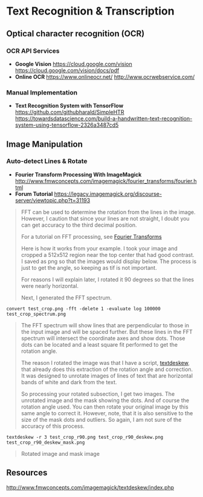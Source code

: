 # Text Recognition & Transcription

## Optical character recognition (OCR)

### OCR API Services
- **Google Vision**
	https://cloud.google.com/vision
	https://cloud.google.com/vision/docs/pdf
- **Online OCR**
	https://www.onlineocr.net/
	http://www.ocrwebservice.com/

### Manual Implementation
- **Text Recognition System with TensorFlow**
	https://github.com/githubharald/SimpleHTR
	https://towardsdatascience.com/build-a-handwritten-text-recognition-system-using-tensorflow-2326a3487cd5

## Image Manipulation

### Auto-detect Lines & Rotate

- **Fourier Transform Processing With ImageMagick**
	http://www.fmwconcepts.com/imagemagick/fourier_transforms/fourier.html
 - **Forum Tutorial**
	 https://legacy.imagemagick.org/discourse-server/viewtopic.php?t=31193


> FFT can be used to determine the rotation from the lines in the image. However, I caution that since your lines are not straight, I doubt you can get accuracy to the third decimal position.
> 
> For a tutorial on FFT processing, see [Fourier Transforms](http://www.fmwconcepts.com/imagemagick/fourier_transforms/fourier.html)
> 
> Here is how it works from your example. I took your image and cropped a 512x512 region near the top center that had good contrast. I saved as png so that the images would display below. The process is just to get the angle, so keeping as tif is not important.
> 
> For reasons I will explain later, I rotated it 90 degrees so that the lines were nearly horizontal.
> 
> Next, I generated the FFT spectrum.

```
convert test_crop.png -fft -delete 1 -evaluate log 100000 test_crop_spectrum.png
```

> The FFT spectrum will show lines that are perpendicular to those in the input image and will be spaced further. But these lines in the FFT spectrum will intersect the coordinate axes and show dots. Those dots can be located and a least square fit performed to get the rotation angle.
> 
> The reason I rotated the image was that I have a script, [textdeskew](http://www.fmwconcepts.com/imagemagick/textdeskew/index.php), that already does this extraction of the rotation angle and correction. It was designed to unrotate images of lines of text that are horizontal bands of white and dark from the text.
> 
> So processing your rotated subsection, I get two images. The unrotated image and the mask showing the dots. And of course the rotation angle used. You can then rotate your original image by this same angle to correct it. However, note, that it is also sensitive to the size of the mask dots and outliers. So again, I am not sure of the accuracy of this process.

```
textdeskew -r 3 test_crop_r90.png test_crop_r90_deskew.png test_crop_r90_deskew_mask.png
```

> Rotated image and mask image

## Resources
http://www.fmwconcepts.com/imagemagick/textdeskew/index.php